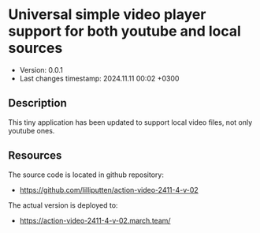 <!--
@since 2024.10.31, 18:03
@changed 2024.10.31, 18:04
-->

# Universal simple video player support for both youtube and local sources

- Version: 0.0.1
- Last changes timestamp: 2024.11.11 00:02 +0300

## Description

This tiny application has been updated to support local video files, not only youtube ones.

## Resources

The source code is located in github repository:

- https://github.com/lilliputten/action-video-2411-4-v-02

The actual version is deployed to:

- https://action-video-2411-4-v-02.march.team/
